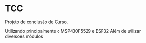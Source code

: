 # TCC
Projeto de conclusão de Curso.

Utilizando principalmente o MSP430F5529 e ESP32
Além de utilizar diversoes módulos
